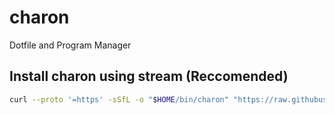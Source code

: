 # charon
Dotfile and Program Manager

## Install charon using stream (Reccomended)

```bash
curl --proto '=https' -sSfL -o "$HOME/bin/charon" "https://raw.githubusercontent.com/skeletony007/charon/main/stream" | sh
```

